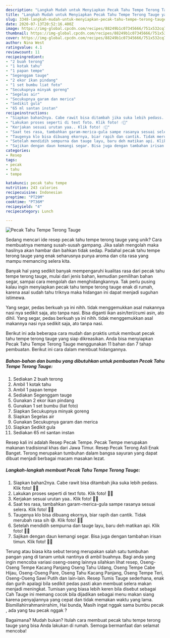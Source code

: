 ```yaml
---
description: "Langkah Mudah untuk Menyiapkan Pecak Tahu Tempe Terong Tauge yang Bisa Manjain Lidah"
title: "Langkah Mudah untuk Menyiapkan Pecak Tahu Tempe Terong Tauge yang Bisa Manjain Lidah"
slug: 3348-langkah-mudah-untuk-menyiapkan-pecak-tahu-tempe-terong-tauge-yang-bisa-manjain-lidah
date: 2020-07-13T20:52:16.400Z
image: https://img-global.cpcdn.com/recipes/88249b1c07345666/751x532cq70/pecak-tahu-tempe-terong-tauge-foto-resep-utama.jpg
thumbnail: https://img-global.cpcdn.com/recipes/88249b1c07345666/751x532cq70/pecak-tahu-tempe-terong-tauge-foto-resep-utama.jpg
cover: https://img-global.cpcdn.com/recipes/88249b1c07345666/751x532cq70/pecak-tahu-tempe-terong-tauge-foto-resep-utama.jpg
author: Nina West
ratingvalue: 4.1
reviewcount: 11
recipeingredient:
- "2 buah terong"
- "1 kotak tahu"
- "1 papan tempe"
- "Segenggam tauge"
- "2 ekor ikan pindang"
- "1 set bumbu liat foto"
- "Secukupnya minyak goreng"
- "Segelas air"
- "Secukupnya garam dan merica"
- "Sedikit gula"
- "65 ml santan instan"
recipeinstructions:
- "Siapkan bahan2nya. Cabe rawit bisa ditambah jika suka lebih pedass. Klik foto! ☝🏻"
- "Lakukan proses seperti di text foto. Klik foto! ☝🏻"
- "Kerjakan sesuai urutan yaa.. Klik foto! ☝🏻"
- "Saat tes rasa, tambahkan garam-merica-gula sampe rasanya sesuai selera. Klik foto! ☝🏻"
- "Taugenya klo bisa dibuang ekornya, biar rapih dan cantik. Tidak merubah rasa sih 😅. Klik foto! ☝🏻"
- "Setelah mendidih sempurna dan tauge layu, baru deh matikan api. Klik foto! ☝🏻"
- "Sajikan dengan daun kemangi segar. Bisa juga dengan tambahan irisan timun. Klik foto! ☝🏻"
categories:
- Resep
tags:
- pecak
- tahu
- tempe

katakunci: pecak tahu tempe 
nutrition: 243 calories
recipecuisine: Indonesian
preptime: "PT29M"
cooktime: "PT36M"
recipeyield: "4"
recipecategory: Lunch

---
```



![Pecak Tahu Tempe Terong Tauge](https://img-global.cpcdn.com/recipes/88249b1c07345666/751x532cq70/pecak-tahu-tempe-terong-tauge-foto-resep-utama.jpg)

Sedang mencari ide resep pecak tahu tempe terong tauge yang unik? Cara membuatnya memang susah-susah gampang. Jika salah mengolah maka hasilnya akan hambar dan bahkan tidak sedap. Padahal pecak tahu tempe terong tauge yang enak seharusnya punya aroma dan cita rasa yang mampu memancing selera kita.

Banyak hal yang sedikit banyak mempengaruhi kualitas rasa dari pecak tahu tempe terong tauge, mulai dari jenis bahan, kemudian pemilihan bahan segar, sampai cara mengolah dan menghidangkannya. Tak perlu pusing kalau ingin menyiapkan pecak tahu tempe terong tauge enak di rumah, karena asal sudah tahu triknya maka hidangan ini dapat menjadi suguhan istimewa.

Yang segar, pedas berkuah ya ini nihh. tidak menggemukkan asal makannya nasi nya sedikit saja, ato tanpa nasi. Bisa diganti ikan asin/teri/cumi asin, ato dihil. Yang segar, pedas berkuah ya ini nihh. tidak menggemukkan asal makannya nasi nya sedikit saja, ato tanpa nasi.


Berikut ini ada beberapa cara mudah dan praktis untuk membuat pecak tahu tempe terong tauge yang siap dikreasikan. Anda bisa menyiapkan Pecak Tahu Tempe Terong Tauge menggunakan 11 bahan dan 7 tahap pembuatan. Berikut ini cara dalam membuat hidangannya.

<!--inarticleads1-->

##### Bahan-bahan dan bumbu yang dibutuhkan untuk pembuatan Pecak Tahu Tempe Terong Tauge:

1. Sediakan 2 buah terong
1. Ambil 1 kotak tahu
1. Ambil 1 papan tempe
1. Sediakan Segenggam tauge
1. Gunakan 2 ekor ikan pindang
1. Gunakan 1 set bumbu (liat foto)
1. Siapkan Secukupnya minyak goreng
1. Siapkan Segelas air
1. Gunakan Secukupnya garam dan merica
1. Siapkan Sedikit gula
1. Sediakan 65 ml santan instan


Resep kali ini adalah Resep Pecak Tempe. Pecak Tempe merupakan makanan tradisional khas dari Jawa Timur. Resep Pecak Terong Asli Enak Banget. Terong merupakan tumbuhan dalam bangsa sayuran yang dapat dibuat menjadi berbagai macam masakan lezat. 

<!--inarticleads2-->

##### Langkah-langkah membuat Pecak Tahu Tempe Terong Tauge:

1. Siapkan bahan2nya. Cabe rawit bisa ditambah jika suka lebih pedass. Klik foto! ☝🏻
1. Lakukan proses seperti di text foto. Klik foto! ☝🏻
1. Kerjakan sesuai urutan yaa.. Klik foto! ☝🏻
1. Saat tes rasa, tambahkan garam-merica-gula sampe rasanya sesuai selera. Klik foto! ☝🏻
1. Taugenya klo bisa dibuang ekornya, biar rapih dan cantik. Tidak merubah rasa sih 😅. Klik foto! ☝🏻
1. Setelah mendidih sempurna dan tauge layu, baru deh matikan api. Klik foto! ☝🏻
1. Sajikan dengan daun kemangi segar. Bisa juga dengan tambahan irisan timun. Klik foto! ☝🏻


Terung atau biasa kita sebut terong merupakan salah satu tumbuhan pangan yang di tanam untuk nantinya di ambil buahnya. Bagi anda yang ingin mencoba variasi oseng-oseng lainnya silahkan lihat resep, Oseng-Oseng Tempe Kacang Panjang Oseng Tahu Udang, Oseng Tempe Cabe Hijau, Oseng-Oseng Pare, Oseng Tahu Kacang Panjang, Oseng Tempe Teri, Oseng-Oseng Sawi Putih dan lain-lain. Resep Tumis Tauge sederhana, enak dan gurih apalagi bila sedikit pedas pasti akan membuat selera makan menjadi meningkat. Tumisan yang biasa lebih keren bila disebut sebagai Cah Tauge ini memang cocok bila dijadikan sebagai menu makan siang karena penyajiannya yang cepat dan tidak memakan waktu yang lama. Bismillahirrahmanirrahim, Hai bunda, Masih ingat nggak sama bumbu pecak , ada yang tau pecak nggak ? 

Bagaimana? Mudah bukan? Itulah cara membuat pecak tahu tempe terong tauge yang bisa Anda lakukan di rumah. Semoga bermanfaat dan selamat mencoba!
